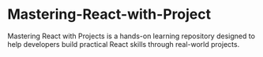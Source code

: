 # Mastering-React-with-Project
Mastering React with Projects is a hands-on learning repository designed to help developers build practical React skills through real-world projects.
